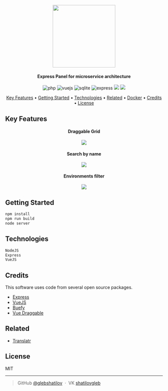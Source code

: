 <h1 align="center">
  <br>
  <img src="https://tukerty.tmweb.ru/images/EPDB.png" height="200">
</h1>

<h4 align="center">Express Panel for microservice architecture</h4>

<p align="center">
    <img src="https://img.shields.io/badge/NodeJS%20-8-green.svg" alt="php">
    <img src="https://img.shields.io/badge/VueJS%20-2-brightgreen.svg" alt="vuejs">
    <img src="https://img.shields.io/badge/SQLite%20-3-lightgrey.svg" alt="sqlite">
    <img src="https://img.shields.io/badge/Express%20-5-blue.svg" alt="express">
	<img src="https://img.shields.io/badge/Contributions%20-welcome-orange.svg">
	<img src="https://img.shields.io/badge/License%20-MIT-yellow.svg">
</p>

<p align="center">
  <a href="#key-features">Key Features</a> •
  <a href="#getting-started">Getting Started</a> •
  <a href="#technologies">Technologies</a> •
  <a href="#related">Related</a> •
  <a href="#docker">Docker</a> •
  <a href="#related">Credits</a> •
  <a href="#license">License</a>
</p>

## Key Features

<h4 align="center">Draggable Grid</h4>

<p align="center">
    <img src="https://tukerty.tmweb.ru/images/DraggableGrid.gif">
</p>

<h4 align="center">Search by name</h4>

<p align="center">
    <img src="https://tukerty.tmweb.ru/images/SearchByName.gif">
</p>


<h4 align="center">Environments filter</h4>

<p align="center">
    <img src="https://tukerty.tmweb.ru/images/EnvironmentsFilter.gif">
</p>

## Getting Started

```bash
npm install
npm run build
node server
```

## Technologies

```bash
NodeJS
Express
VueJS
```

## Credits

This software uses code from several open source packages.

- [Express](https://github.com/expressjs/express)
- [VueJS](https://github.com/vuejs/vue)
- [Buefy](https://github.com/buefy/buefy)
- [Vue Draggable](https://github.com/SortableJS/Vue.Draggable)

## Related

- [Translatr](https://github.com/glebshatilov/translatr/)


## License

MIT

---

> GitHub [@glebshatilov](https://github.com/glebshatilov) &nbsp;&middot;&nbsp;
> VK [shatilovgleb](https://vk.com/shatilovgleb)

